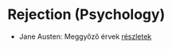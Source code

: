 # Rejection (Psychology)

- Jane Austen: Meggyőző érvek [részletek](../_details/Jane%20Austen.md#id_59)